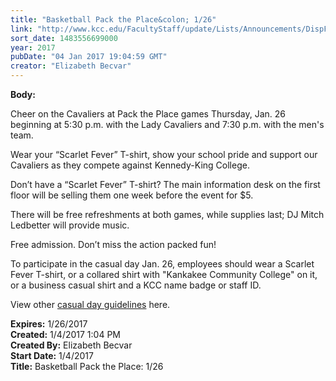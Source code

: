 ```yaml
---
title: "Basketball Pack the Place&colon; 1/26"
link: "http://www.kcc.edu/FacultyStaff/update/Lists/Announcements/DispForm.aspx?ID=2356"
sort_date: 1483556699000
year: 2017
pubDate: "04 Jan 2017 19:04:59 GMT"
creator: "Elizabeth Becvar"
---
```


<div><b>Body:</b> <div class="ExternalClass3E5B761668BC4A03917DF771B289F592"><p>​Cheer on the Cavaliers at Pack the Place games Thursday, Jan. 26 beginning at 5:30 p.m. with the Lady Cavaliers and 7:30 p.m. with the men's team.</p>
<p>Wear your “Scarlet Fever” T-shirt, show your school pride and support our Cavaliers as they compete against Kennedy-King College.</p>
<p>Don’t have a “Scarlet Fever” T-shirt? The main information desk on the first floor will be selling them one week before the event for $5. </p>
<p>There will be free refreshments at both games, while supplies last; DJ Mitch Ledbetter will provide music.</p>
<p>Free admission. Don’t miss the action packed fun!</p>
<p>To participate in the casual day Jan. 26, employees should wear a Scarlet Fever T-shirt, or a collared shirt with &quot;Kankakee Community College&quot; on it, or a business casual shirt and a KCC name badge or staff ID. </p>
<p>View other <a href="/FacultyStaff/update/Documents/CasualDenimGuidelines.pdf">casual day guidelines</a> here.</p></div></div>
<div><b>Expires:</b> 1/26/2017</div>
<div><b>Created:</b> 1/4/2017 1:04 PM</div>
<div><b>Created By:</b> Elizabeth Becvar</div>
<div><b>Start Date:</b> 1/4/2017</div>
<div><b>Title:</b> Basketball Pack the Place: 1/26</div>
